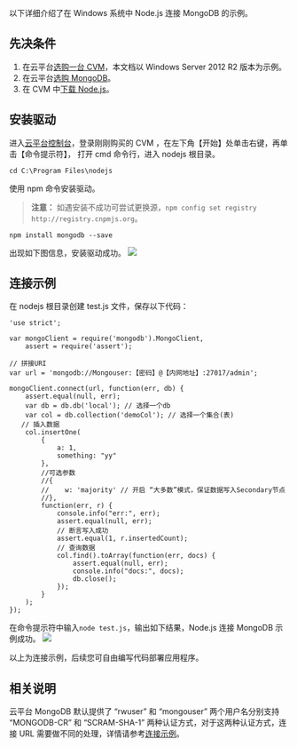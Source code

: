 以下详细介绍了在 Windows 系统中 Node.js 连接 MongoDB 的示例。
## 先决条件
1. 在云平台[选购一台 CVM](https://buy.tce.fsphere.cn/cvm)，本文档以 Windows Server 2012 R2 版本为示例。
2. 在云平台[选购 MongoDB](https://buy.tce.fsphere.cn/mongodb)。
3. 在 CVM 中[下载 Node.js](https://nodejs.org/en/download/)。

## 安装驱动
进入[云平台控制台](http://console.tce.fsphere.cn/cvm/index)，登录刚刚购买的 CVM ，在左下角【开始】处单击右键，再单击【命令提示符】， 打开 cmd 命令行，进入 nodejs 根目录。
```
cd C:\Program Files\nodejs
```
使用 npm 命令安装驱动。
>**注意：**
>如遇安装不成功可尝试更换源，`npm config set registry http://registry.cnpmjs.org`。

```
npm install mongodb --save
```

出现如下图信息，安装驱动成功。
![](http://imgcache.tce.fsphere.cn/image/mc.qcloudimg.com/static/img/c00a020f550ffb3afe9f2f5ee38859d4/npm.png)

## 连接示例
在 nodejs 根目录创建 test.js 文件，保存以下代码：
```
'use strict';

var mongoClient = require('mongodb').MongoClient,
    assert = require('assert');

// 拼接URI
var url = 'mongodb://Mongouser:【密码】@【内网地址】:27017/admin';

mongoClient.connect(url, function(err, db) {
    assert.equal(null, err);
    var db = db.db('local'); // 选择一个db
    var col = db.collection('demoCol'); // 选择一个集合(表)
   // 插入数据
    col.insertOne(
        {
            a: 1,
            something: "yy"
        }, 
        //可选参数
        //{
        //    w: 'majority' // 开启 “大多数”模式，保证数据写入Secondary节点
        //}, 
        function(err, r) {
            console.info("err:", err);
            assert.equal(null, err);
            // 断言写入成功
            assert.equal(1, r.insertedCount);
            // 查询数据
            col.find().toArray(function(err, docs) {
                assert.equal(null, err);
                console.info("docs:", docs);
                db.close();
            });
        }
    );
});
```
在命令提示符中输入`node test.js`，输出如下结果，Node.js 连接 MongoDB 示例成功。
![](http://imgcache.tce.fsphere.cn/image/mc.qcloudimg.com/static/img/18779d11d3619f1fcbc7bcd8cf253fb5/image.png)

以上为连接示例，后续您可自由编写代码部署应用程序。

## 相关说明
云平台 MongoDB 默认提供了 “rwuser” 和 “mongouser” 两个用户名分别支持 “MONGODB-CR” 和 “SCRAM-SHA-1” 两种认证方式，对于这两种认证方式，连接 URL 需要做不同的处理，详情请参考[连接示例](http://tce.fsphere.cn/document/product/240/3563)。